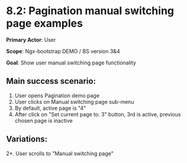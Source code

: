 8.2: Pagination manual switching page examples
==============================================

 **Primary Actor**: User 
 
 **Scope**: Ngx-bootstrap DEMO / BS version 3&4
 
 **Goal**: Show user manual switching page functionality
 
 Main success scenario:
----------------------

 1. User opens Pagination demo page
 2. User clicks on Manual switching page sub-menu
 3. By default, active page is "4"
 4. After click on "Set current page to: 3" button, 3rd is active, previous chosen page is inactive
 
 Variations:
 ----------
 
 2*. User scrolls to "Manual switching page"
